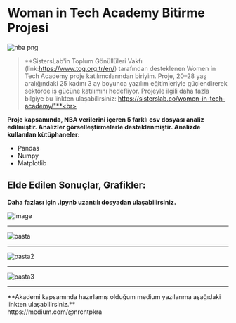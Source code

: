 # Woman in Tech Academy Bitirme Projesi


![nba png](https://user-images.githubusercontent.com/105509750/182657710-eed5eeb2-6619-4baf-87c1-cf1a46a91a15.png)


> **SistersLab'in Toplum Gönüllüleri Vakfı (link:https://www.tog.org.tr/en/) tarafından desteklenen Women in Tech Academy proje katılımcılarından biriyim. Proje, 20–28 yaş aralığındaki 25 kadını 3 ay boyunca yazılım eğitimleriyle güçlendirerek sektörde iş gücüne katılımını hedefliyor. Projeyle ilgili daha fazla bilgiye bu linkten ulaşabilirsiniz: https://sisterslab.co/women-in-tech-academy/"**<br>


**Proje kapsamında, NBA verilerini içeren 5 farklı csv dosyası analiz edilmiştir. Analizler görselleştirmelerle desteklenmiştir. Analizde kullanılan kütüphaneler:**
* Pandas
* Numpy
* Matplotlib

## Elde Edilen Sonuçlar, Grafikler:
**Daha fazlası için .ipynb uzantılı dosyadan ulaşabilirsiniz.**<br>

![image](https://user-images.githubusercontent.com/105509750/182648674-719fba2b-0c4e-462f-b93b-1c6a4d6629f9.png)
<hr>

![pasta](https://user-images.githubusercontent.com/105509750/182659683-28d2aa73-088f-4a45-be16-a7bba46cb640.png)

<hr>

![pasta2](https://user-images.githubusercontent.com/105509750/182661251-87d1628e-5748-4bf2-a9d9-b87ac1c4b11a.png)

<hr>

![pasta3](https://user-images.githubusercontent.com/105509750/182661821-1a7addbd-6fef-4e6c-9a7b-145f3427fd3e.png)

<hr>
**Akademi kapsamında hazırlamış olduğum medium yazılarıma aşağıdaki linkten ulaşabilirsiniz.** <br>
https://medium.com/@nrcntpkra









